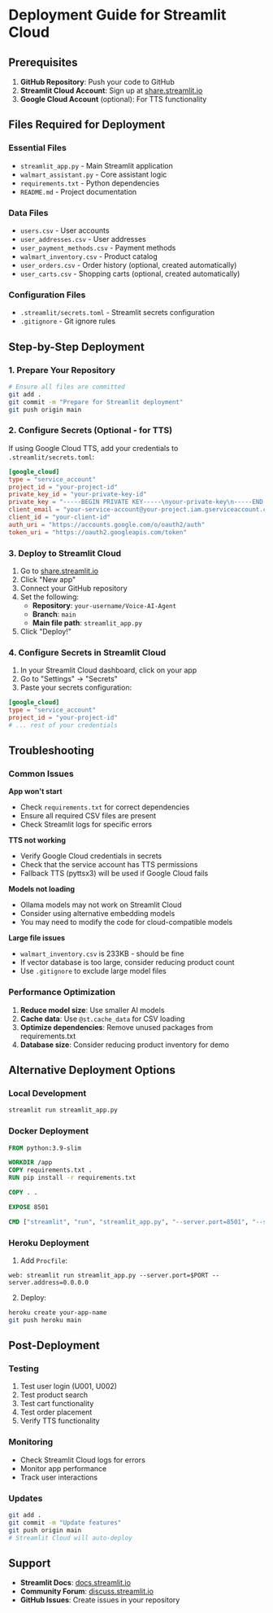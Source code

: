 # Deployment Guide for Streamlit Cloud

## Prerequisites

1. **GitHub Repository**: Push your code to GitHub
2. **Streamlit Cloud Account**: Sign up at [share.streamlit.io](https://share.streamlit.io)
3. **Google Cloud Account** (optional): For TTS functionality

## Files Required for Deployment

### Essential Files
- `streamlit_app.py` - Main Streamlit application
- `walmart_assistant.py` - Core assistant logic
- `requirements.txt` - Python dependencies
- `README.md` - Project documentation

### Data Files
- `users.csv` - User accounts
- `user_addresses.csv` - User addresses
- `user_payment_methods.csv` - Payment methods
- `walmart_inventory.csv` - Product catalog
- `user_orders.csv` - Order history (optional, created automatically)
- `user_carts.csv` - Shopping carts (optional, created automatically)

### Configuration Files
- `.streamlit/secrets.toml` - Streamlit secrets configuration
- `.gitignore` - Git ignore rules

## Step-by-Step Deployment

### 1. Prepare Your Repository

```bash
# Ensure all files are committed
git add .
git commit -m "Prepare for Streamlit deployment"
git push origin main
```

### 2. Configure Secrets (Optional - for TTS)

If using Google Cloud TTS, add your credentials to `.streamlit/secrets.toml`:

```toml
[google_cloud]
type = "service_account"
project_id = "your-project-id"
private_key_id = "your-private-key-id"
private_key = "-----BEGIN PRIVATE KEY-----\nyour-private-key\n-----END PRIVATE KEY-----\n"
client_email = "your-service-account@your-project.iam.gserviceaccount.com"
client_id = "your-client-id"
auth_uri = "https://accounts.google.com/o/oauth2/auth"
token_uri = "https://oauth2.googleapis.com/token"
```

### 3. Deploy to Streamlit Cloud

1. Go to [share.streamlit.io](https://share.streamlit.io)
2. Click "New app"
3. Connect your GitHub repository
4. Set the following:
   - **Repository**: `your-username/Voice-AI-Agent`
   - **Branch**: `main`
   - **Main file path**: `streamlit_app.py`
5. Click "Deploy!"

### 4. Configure Secrets in Streamlit Cloud

1. In your Streamlit Cloud dashboard, click on your app
2. Go to "Settings" → "Secrets"
3. Paste your secrets configuration:

```toml
[google_cloud]
type = "service_account"
project_id = "your-project-id"
# ... rest of your credentials
```

## Troubleshooting

### Common Issues

**App won't start**
- Check `requirements.txt` for correct dependencies
- Ensure all required CSV files are present
- Check Streamlit logs for specific errors

**TTS not working**
- Verify Google Cloud credentials in secrets
- Check that the service account has TTS permissions
- Fallback TTS (pyttsx3) will be used if Google Cloud fails

**Models not loading**
- Ollama models may not work on Streamlit Cloud
- Consider using alternative embedding models
- You may need to modify the code for cloud-compatible models

**Large file issues**
- `walmart_inventory.csv` is 233KB - should be fine
- If vector database is too large, consider reducing product count
- Use `.gitignore` to exclude large model files

### Performance Optimization

1. **Reduce model size**: Use smaller AI models
2. **Cache data**: Use `@st.cache_data` for CSV loading
3. **Optimize dependencies**: Remove unused packages from requirements.txt
4. **Database size**: Consider reducing product inventory for demo

## Alternative Deployment Options

### Local Development
```bash
streamlit run streamlit_app.py
```

### Docker Deployment
```dockerfile
FROM python:3.9-slim

WORKDIR /app
COPY requirements.txt .
RUN pip install -r requirements.txt

COPY . .

EXPOSE 8501

CMD ["streamlit", "run", "streamlit_app.py", "--server.port=8501", "--server.address=0.0.0.0"]
```

### Heroku Deployment
1. Add `Procfile`:
```
web: streamlit run streamlit_app.py --server.port=$PORT --server.address=0.0.0.0
```

2. Deploy:
```bash
heroku create your-app-name
git push heroku main
```

## Post-Deployment

### Testing
1. Test user login (U001, U002)
2. Test product search
3. Test cart functionality
4. Test order placement
5. Verify TTS functionality

### Monitoring
- Check Streamlit Cloud logs for errors
- Monitor app performance
- Track user interactions

### Updates
```bash
git add .
git commit -m "Update features"
git push origin main
# Streamlit Cloud will auto-deploy
```

## Support

- **Streamlit Docs**: [docs.streamlit.io](https://docs.streamlit.io)
- **Community Forum**: [discuss.streamlit.io](https://discuss.streamlit.io)
- **GitHub Issues**: Create issues in your repository 